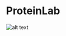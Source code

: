 # ProteinLab
![alt text](https://sun9-west.userapi.com/sun9-2/s/v1/ig2/t6pVu88i4_rHEGw9hxp45_eX01K0OHmhHl-ZAJFPvrk3SzIIzPj_Z0tiioktxuNN5lCPCpR83U_plplD0QjNO4S6.jpg?size=1004x939&quality=96&type=album)
